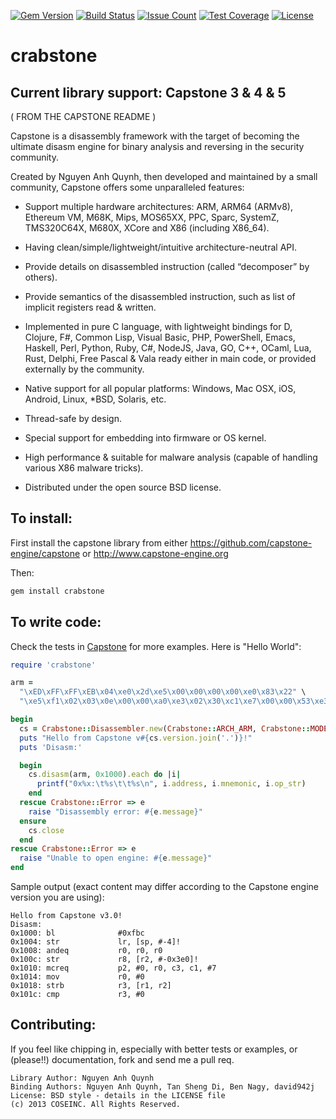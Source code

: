 [![Gem Version](https://badge.fury.io/rb/crabstone.svg)](https://badge.fury.io/rb/crabstone)
[![Build Status](https://github.com/david942j/crabstone/workflows/build/badge.svg)](https://github.com/david942j/crabstone/actions)
[![Issue Count](https://codeclimate.com/github/david942j/crabstone/badges/issue_count.svg)](https://codeclimate.com/github/david942j/crabstone)
[![Test Coverage](https://codeclimate.com/github/david942j/crabstone/badges/coverage.svg)](https://codeclimate.com/github/david942j/crabstone/coverage)
[![License](https://img.shields.io/badge/License-BSD%203--Clause-blue.svg)](https://opensource.org/licenses/BSD-3-Clause)

crabstone
====

Current library support: Capstone 3 \& 4 \& 5
----

( FROM THE CAPSTONE README )

Capstone is a disassembly framework with the target of becoming the ultimate
disasm engine for binary analysis and reversing in the security community.

Created by Nguyen Anh Quynh, then developed and maintained by a small community,
Capstone offers some unparalleled features:

- Support multiple hardware architectures: ARM, ARM64 (ARMv8), Ethereum VM, M68K,
  Mips, MOS65XX, PPC, Sparc, SystemZ, TMS320C64X, M680X, XCore and X86 (including X86_64).

- Having clean/simple/lightweight/intuitive architecture-neutral API.

- Provide details on disassembled instruction (called “decomposer” by others).

- Provide semantics of the disassembled instruction, such as list of implicit
  registers read & written.

- Implemented in pure C language, with lightweight bindings for D, Clojure, F#,
  Common Lisp, Visual Basic, PHP, PowerShell, Emacs, Haskell, Perl, Python,
  Ruby, C#, NodeJS, Java, GO, C++, OCaml, Lua, Rust, Delphi, Free Pascal & Vala
  ready either in main code, or provided externally by the community.

- Native support for all popular platforms: Windows, Mac OSX, iOS, Android,
  Linux, \*BSD, Solaris, etc.

- Thread-safe by design.

- Special support for embedding into firmware or OS kernel.

- High performance & suitable for malware analysis (capable of handling various
  X86 malware tricks).

- Distributed under the open source BSD license.

To install:
----

First install the capstone library from either https://github.com/capstone-engine/capstone
or http://www.capstone-engine.org

Then:

```bash
gem install crabstone
```

To write code:
----

Check the tests in [Capstone](https://github.com/capstone-engine/capstone) for
more examples. Here is "Hello World":
```ruby
require 'crabstone'

arm =
  "\xED\xFF\xFF\xEB\x04\xe0\x2d\xe5\x00\x00\x00\x00\xe0\x83\x22" \
  "\xe5\xf1\x02\x03\x0e\x00\x00\xa0\xe3\x02\x30\xc1\xe7\x00\x00\x53\xe3"

begin
  cs = Crabstone::Disassembler.new(Crabstone::ARCH_ARM, Crabstone::MODE_ARM)
  puts "Hello from Capstone v#{cs.version.join('.')}!"
  puts 'Disasm:'

  begin
    cs.disasm(arm, 0x1000).each do |i|
      printf("0x%x:\t%s\t\t%s\n", i.address, i.mnemonic, i.op_str)
    end
  rescue Crabstone::Error => e
    raise "Disassembly error: #{e.message}"
  ensure
    cs.close
  end
rescue Crabstone::Error => e
  raise "Unable to open engine: #{e.message}"
end
```

Sample output (exact content may differ according to the Capstone engine version
you are using):

```
Hello from Capstone v3.0!
Disasm:
0x1000: bl              #0xfbc
0x1004: str             lr, [sp, #-4]!
0x1008: andeq           r0, r0, r0
0x100c: str             r8, [r2, #-0x3e0]!
0x1010: mcreq           p2, #0, r0, c3, c1, #7
0x1014: mov             r0, #0
0x1018: strb            r3, [r1, r2]
0x101c: cmp             r3, #0
```

Contributing:
----

If you feel like chipping in, especially with better tests or examples, or (please!!) documentation, fork and send me a pull req.


	Library Author: Nguyen Anh Quynh
	Binding Authors: Nguyen Anh Quynh, Tan Sheng Di, Ben Nagy, david942j
	License: BSD style - details in the LICENSE file
	(c) 2013 COSEINC. All Rights Reserved.

